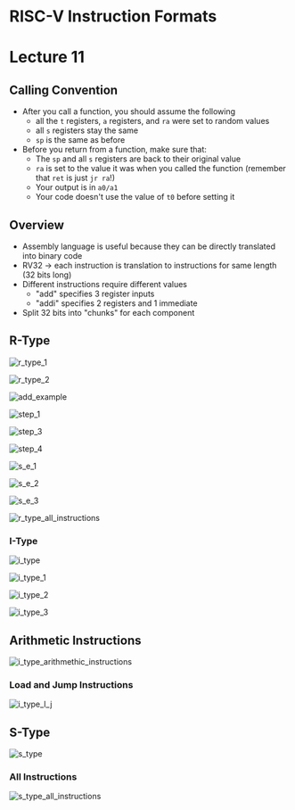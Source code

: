 # RISC-V Instruction Formats

# Lecture 11

## Calling Convention

- After you call a function, you should assume the following
    - all the `t` registers, `a` registers, and `ra` were set to random values
    - all `s` registers stay the same
    - `sp` is the same as before
- Before you return from a function, make sure that:
    - The `sp` and all `s` registers are back to their original value
    - `ra` is set to the value it was when you called the function (remember that `ret` is just `jr ra`!)
    - Your output is in `a0/a1`
    - Your code doesn't use the value of `t0` before setting it

## Overview

- Assembly language is useful because they can be directly translated into binary code
- RV32 -> each instruction is translation to instructions for same length (32 bits long)
- Different instructions require different values
    - "add" specifies 3 register inputs
    - "addi" specifies 2 registers and 1 immediate
- Split 32 bits into "chunks" for each component

## R-Type

![r_type_1](img/r_type_1.png)

![r_type_2](img/r_type_2.png)

![add_example](img/add_example.png)

![step_1](img/step_1.png)

![step_3](img/step_3.png)

![step_4](img/step_4.png)

![s_e_1](img/s_e_1.png)

![s_e_2](img/s_e_2.png)

![s_e_3](img/s_e_3.png)

![r_type_all_instructions](img/r_type_all_instructions.png)

### I-Type

![i_type](img/i_type.png)

![i_type_1](img/i_type_1.png)

![i_type_2](img/i_type_2.png)

![i_type_3](img/i_type_3.png)

## Arithmetic Instructions

![i_type_arithmethic_instructions](img/i_type_arithmethic_instructions.png)

### Load and Jump Instructions

![i_type_l_j](img/i_type_l_j.png)

## S-Type

![s_type](img/s_type.png)

### All Instructions

![s_type_all_instructions](img/s_type_all_instructions.png)
